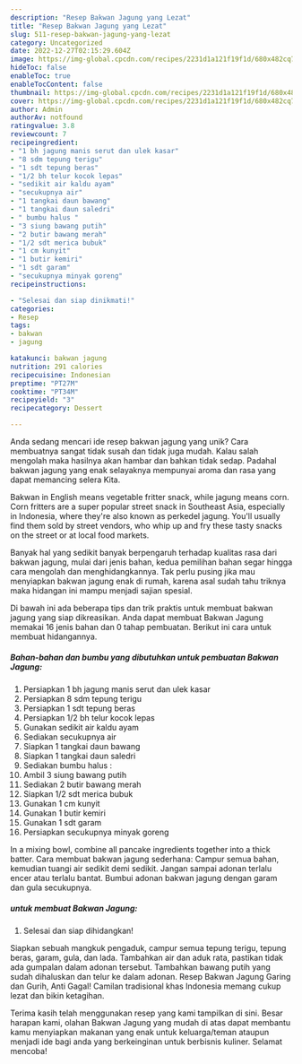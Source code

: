 ```yaml
---
description: "Resep Bakwan Jagung yang Lezat"
title: "Resep Bakwan Jagung yang Lezat"
slug: 511-resep-bakwan-jagung-yang-lezat
category: Uncategorized
date: 2022-12-27T02:15:29.604Z
image: https://img-global.cpcdn.com/recipes/2231d1a121f19f1d/680x482cq70/bakwan-jagung-foto-resep-utama.jpg
hideToc: false
enableToc: true
enableTocContent: false
thumbnail: https://img-global.cpcdn.com/recipes/2231d1a121f19f1d/680x482cq70/bakwan-jagung-foto-resep-utama.jpg
cover: https://img-global.cpcdn.com/recipes/2231d1a121f19f1d/680x482cq70/bakwan-jagung-foto-resep-utama.jpg
author: Admin
authorAv: notfound
ratingvalue: 3.8
reviewcount: 7
recipeingredient:
- "1 bh jagung manis serut dan ulek kasar"
- "8 sdm tepung terigu"
- "1 sdt tepung beras"
- "1/2 bh telur kocok lepas"
- "sedikit air kaldu ayam"
- "secukupnya air"
- "1 tangkai daun bawang"
- "1 tangkai daun saledri"
- " bumbu halus "
- "3 siung bawang putih"
- "2 butir bawang merah"
- "1/2 sdt merica bubuk"
- "1 cm kunyit"
- "1 butir kemiri"
- "1 sdt garam"
- "secukupnya minyak goreng"
recipeinstructions:

- "Selesai dan siap dinikmati!"
categories:
- Resep
tags:
- bakwan
- jagung

katakunci: bakwan jagung 
nutrition: 291 calories
recipecuisine: Indonesian
preptime: "PT27M"
cooktime: "PT34M"
recipeyield: "3"
recipecategory: Dessert

---
```





Anda sedang mencari ide resep bakwan jagung yang unik? Cara membuatnya sangat tidak susah dan tidak juga mudah. Kalau salah mengolah maka hasilnya akan hambar dan bahkan tidak sedap. Padahal bakwan jagung yang enak selayaknya mempunyai aroma dan rasa yang dapat memancing selera Kita.





Bakwan in English means vegetable fritter snack, while jagung means corn. Corn fritters are a super popular street snack in Southeast Asia, especially in Indonesia, where they&#39;re also known as perkedel jagung. You&#39;ll usually find them sold by street vendors, who whip up and fry these tasty snacks on the street or at local food markets.

Banyak hal yang sedikit banyak berpengaruh terhadap kualitas rasa dari bakwan jagung, mulai dari jenis bahan, kedua pemilihan bahan segar hingga cara mengolah dan menghidangkannya. Tak perlu pusing jika mau menyiapkan bakwan jagung enak di rumah, karena asal sudah tahu triknya maka hidangan ini mampu menjadi sajian spesial.






Di bawah ini ada beberapa tips dan trik praktis untuk membuat bakwan jagung yang siap dikreasikan. Anda dapat membuat Bakwan Jagung memakai 16 jenis bahan dan 0 tahap pembuatan. Berikut ini cara untuk membuat hidangannya.

<!--inarticleads1-->

##### Bahan-bahan dan bumbu yang dibutuhkan untuk pembuatan Bakwan Jagung:

1. Persiapkan 1 bh jagung manis serut dan ulek kasar
1. Persiapkan 8 sdm tepung terigu
1. Persiapkan 1 sdt tepung beras
1. Persiapkan 1/2 bh telur kocok lepas
1. Gunakan sedikit air kaldu ayam
1. Sediakan secukupnya air
1. Siapkan 1 tangkai daun bawang
1. Siapkan 1 tangkai daun saledri
1. Sediakan  bumbu halus :
1. Ambil 3 siung bawang putih
1. Sediakan 2 butir bawang merah
1. Siapkan 1/2 sdt merica bubuk
1. Gunakan 1 cm kunyit
1. Gunakan 1 butir kemiri
1. Gunakan 1 sdt garam
1. Persiapkan secukupnya minyak goreng


In a mixing bowl, combine all pancake ingredients together into a thick batter. Cara membuat bakwan jagung sederhana: Campur semua bahan, kemudian tuangi air sedikit demi sedikit. Jangan sampai adonan terlalu encer atau terlalu bantat. Bumbui adonan bakwan jagung dengan garam dan gula secukupnya. 

<!--inarticleads2-->

#####  untuk membuat Bakwan Jagung:


1. Selesai dan siap dihidangkan!

Siapkan sebuah mangkuk pengaduk, campur semua tepung terigu, tepung beras, garam, gula, dan lada. Tambahkan air dan aduk rata, pastikan tidak ada gumpalan dalam adonan tersebut. Tambahkan bawang putih yang sudah dihaluskan dan telur ke dalam adonan. Resep Bakwan Jagung Garing dan Gurih, Anti Gagal! Camilan tradisional khas Indonesia memang cukup lezat dan bikin ketagihan. 

Terima kasih telah menggunakan resep yang kami tampilkan di sini. Besar harapan kami, olahan Bakwan Jagung yang mudah di atas dapat membantu kamu menyiapkan makanan yang enak untuk keluarga/teman ataupun menjadi ide bagi anda yang berkeinginan untuk berbisnis kuliner. Selamat mencoba!
